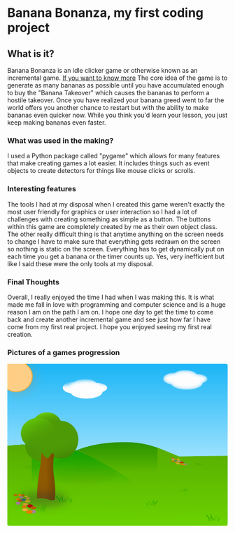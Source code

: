 # Banana Bonanza, my first coding project

## What is it?
Banana Bonanza is an idle clicker game or otherwise known as an incremental game.
[If you want to know more](https://en.wikipedia.org/wiki/Incremental_game)
The core idea of the game is to generate as many bananas as possible until you have accumulated enough
to buy the "Banana Takeover" which causes the bananas to perform a hostile takeover. Once you have realized your banana
greed went to far the world offers you another chance to restart but with the ability to make bananas even quicker now.
While you think you'd learn your lesson, you just keep making bananas even faster.

### What was used in the making?
I used a Python package called "pygame" which allows for many features that make creating games
a lot easier. It includes things such as event objects to create detectors for things like mouse clicks or scrolls.


### Interesting features
The tools I had at my disposal when I created this game weren't exactly the most user friendly for graphics or
user interaction so I had a lot of challenges with creating something as simple as a button. The buttons within this
game are completely created by me as their own object class. The other really difficult thing is that anytime anything on the screen needs to change I have to make sure that everything gets redrawn on the screen so nothing is static on the screen. Everything has to get dynamically put on each time you get a banana or the timer counts up. Yes, very inefficient but like I said these were the only tools at my disposal.

### Final Thoughts
Overall, I really enjoyed the time I had when I was making this. It is what made me fall in love with programming and computer science and is a huge reason I am on the path I am on. I hope one day to get the time to come back and create another incremental game and see just how far I have come from my first real project. I hope you enjoyed seeing my first real creation.


### Pictures of a games progression
![Start of a game](background.png)
